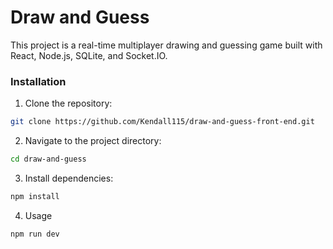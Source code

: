# Draw and Guess

This project is a real-time multiplayer drawing and guessing game built with React, Node.js, SQLite, and Socket.IO.

### Installation

1. Clone the repository:

```bash
git clone https://github.com/Kendall115/draw-and-guess-front-end.git
```

2. Navigate to the project directory:

```bash
cd draw-and-guess
```

3. Install dependencies:

```bash
npm install
```

4. Usage

```javascript
npm run dev
```
